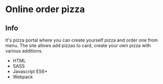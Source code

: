 # Online order pizza

## Info

It's pizza portal where you can create yourself pizza and order one from menu.
The site allows add pizzas to card, create your own pizza with various additions.
- HTML
- SASS
- Javascript ES6+
- Webpack
